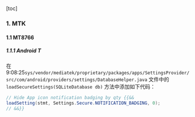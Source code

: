 [toc]

### 1. MTK

#### 1.1 MT8766

##### 1.1.1 Android T

在 9:08:25`sys/vendor/mediatek/proprietary/packages/apps/SettingsProvider/src/com/android/providers/settings/DatabaseHelper.java` 文件中的 `loadSecureSettings(SQLiteDatabase db)` 方法中添加如下代码：

```java
// Hide App icon notification badging by qty {{&&
loadSetting(stmt, Settings.Secure.NOTIFICATION_BADGING, 0);
// &&}}
```

